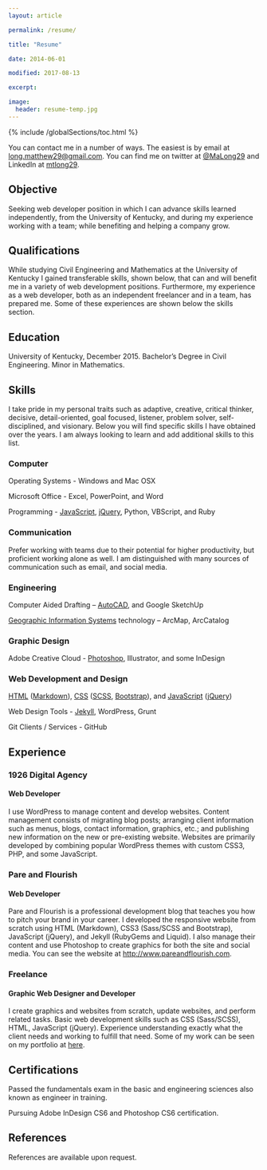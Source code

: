 ```yaml
---
layout: article

permalink: /resume/

title: "Resume"

date: 2014-06-01

modified: 2017-08-13

excerpt:

image:
  header: resume-temp.jpg
---
```

{% include /globalSections/toc.html %}

You can contact me in a number of ways. The easiest is by email at <a class="fancyLink" href="mailto:long.matthew29@gmail.com" target="_blank">long.matthew29@gmail.com</a>. You can find me on twitter at <a class="fancyLink" href="https://www.twitter.com/MaLong29" target="_blank">@MaLong29</a> and LinkedIn at <a class="fancyLink" href="https://www.linkedin.com/in/mtlong29" target="_blank">mtlong29</a>.

## Objective

Seeking web developer position in which I can advance skills learned independently, from the University of Kentucky, and during my experience working with a team; while benefiting and helping a company grow.

## Qualifications

While studying Civil Engineering and Mathematics at the University of Kentucky I gained transferable skills, shown below, that can and will benefit me in a variety of web development positions. Furthermore, my experience as a web developer, both as an independent freelancer and in a team, has prepared me. Some of these experiences are shown below the skills section.

## Education

University of Kentucky, December 2015. Bachelor’s Degree in Civil Engineering. Minor in Mathematics.

## Skills

<p>I take pride in my personal traits such as adaptive, creative, critical thinker, decisive, detail-oriented, goal focused, listener, problem solver, self-disciplined, and visionary. Below you will find specific skills I have obtained over the years. I am always looking to learn and add additional skills to this list.</p>

### Computer

<p>Operating Systems - Windows and Mac OSX</p>
<p>Microsoft Office - Excel, PowerPoint, and Word</p>
<p>Programming - <a class="fancyLink" href="{{site.url}}/tag/javascript/">JavaScript</a>, <a class="fancyLink" href="{{site.url}}/tag/jquery/">jQuery</a>, Python, VBScript, and Ruby</p>

### Communication

<p>Prefer working with teams due to their potential for higher productivity, but proficient working alone as well. I am distinguished with many sources of communication such as email, and social media.</p>

### Engineering

<p>Computer Aided Drafting – <a class="fancyLink" href="{{site.url}}/tag/autocad/">AutoCAD</a>, and Google SketchUp</p>
<p><a class="fancyLink" href="{{site.url}}/tag/gis/">Geographic Information Systems</a> technology – ArcMap, ArcCatalog</p>

### Graphic Design

<p>Adobe Creative Cloud - <a class="fancyLink" href="{{site.url}}/tag/photoshop/">Photoshop</a>, Illustrator, and some InDesign</p>

### Web Development and Design

<p><a class="fancyLink" href="{{site.url}}/tag/html/">HTML</a> (<a class="fancyLink" href="{{site.url}}/tag/markdown/">Markdown</a>), <a class="fancyLink" href="{{site.url}}/tag/css/">CSS</a> (<a class="fancyLink" href="{{site.url}}/tag/scss/">SCSS</a>, <a class="fancyLink" href="{{site.url}}/tag/bootstrap/">Bootstrap</a>), and <a class="fancyLink" href="{{site.url}}/tag/javascript/">JavaScript</a> (<a class="fancyLink" href="{{site.url}}/tag/jquery/">jQuery</a>)</p>
<p>Web Design Tools - <a class="fancyLink" href="{{site.url}}/tag/jekyll/">Jekyll</a>, WordPress, Grunt</p>
<p>Git Clients / Services - GitHub</p>

## Experience

### 1926 Digital Agency
<h4 class="experience">Web Developer</h4>

<p>I use WordPress to manage content and develop websites. Content management consists of migrating blog posts; arranging client information such as menus, blogs, contact information, graphics, etc.; and publishing new information on the new or pre-existing website. Websites are primarily developed by combining popular WordPress themes with custom CSS3, PHP, and some JavaScript.</p>

### Pare and Flourish
<h4 class="experience">Web Developer</h4>

<p>Pare and Flourish is a professional development blog that teaches you how to pitch your brand in your career. I developed the responsive website from scratch using HTML (Markdown), CSS3 (Sass/SCSS and Bootstrap), JavaScript (jQuery), and Jekyll (RubyGems and Liquid). I also manage their content and use Photoshop to create graphics for both the site and social media. You can see the website at <a class="fancyLink" href="http://www.pareandflourish.com" target="_blank">http://www.pareandflourish.com</a>.</p>

### Freelance
<h4 class="experience">Graphic Web Designer and Developer</h4>

<p>I create graphics and websites from scratch, update websites, and perform related tasks. Basic web development skills such as CSS (Sass/SCSS), HTML, JavaScript (jQuery). Experience understanding exactly what the client needs and working to fulfill that need. Some of my work can be seen on my portfolio at <a class="fancyLink" href="{{site.url}}/portfolio">here</a>.</p>

## Certifications

<p>Passed the fundamentals exam in the basic and engineering sciences also known as engineer in training.</p>
<p>Pursuing Adobe InDesign CS6 and Photoshop CS6 certification.</p>

## References

<p>References are available upon request.</p>

